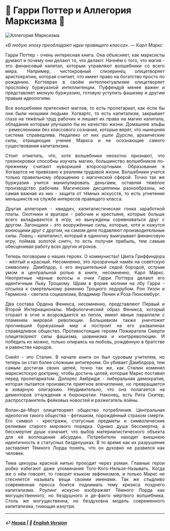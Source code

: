 #  🧙 Гарри Поттер и Аллегория Марксизма 🧙

![Аллегория Марксизма](https://raw.githubusercontent.com/Rozephyros/rozephyros.github.io/master/%F0%9F%A7%99%20Marsixm%E2%80%99s%20Allegory%20%F0%9F%A7%99.png)

<p align="justify"><i>«В любую эпоху преобладают идеи правящего класса». — Карл Маркс</i></p>

<p align="justify">Гарри Поттер - очень интересная книга. Она объясняет, как марксисты думают и почему они делают то, что делают. Начнём с того, что магия - это финансовый капитал, которым управляют волшебники со всего мира. Например, чистокровный слизеринец олицетворяет аристократию, которая считает, что имеет право на богатство просто по рождению. Когтевран в своём интеллектуализме олицетворяет прослойку буржуазной интеллигенции. Пуффендуй менее важен и представляет мелкую буржуазию, готовую уступить фашизму и другим правым идеологиям.</p>

<p align="justify">Все волшебники притесняют маглов, то есть пролетариат, как если бы они были низшими людьми. Хогвартс, то есть капитализм, закрывает глаза на тяжёлый труд рабочих и лишает их права на магию капитала, обладание которым улучшило бы их качество жизни. Домашние эльфы - ремесленники без классового сознания, которые верят, что нынешняя система справедлива. Недалеко от них ушли Дурсли, архаические силы, отрицающие учение Маркса и не осознающие самого существования капитализма.</p>

<p align="justify">Стоит отметить, что, хотя волшебники неохотно признают, что грязнокровки способны изучать магию, большинство волшебников по-прежнему считают нуворишей второсортными. Образование в Хогвартсе не привязано к реалиям трудовой жизни. Волшебники учатся только правильному обращению с магической сферой. Точно так же буржуазия учится манипулировать деньгами, оставляя тяжёлое производство рабочим. Магические дисциплины разнообразны, но самая важная из них - защита от тёмных искусств, то есть угнетение меньшинств на службе интересов правящего класса.</p>

<p align="justify">Другая аллегория - квиддич, капиталистическая гонка заработной платы. Охотники и вратари - рабочие и крестьяне, которые больше всего вкладываются в игру, но вынуждены соревноваться друг с другом. Загонщики - это вооружённые силы, которые, хотя и кажутся воюющими друг с другом, на самом деле подавляют производительные силы. Ловец - капиталист, который в одиночку выигрывает финансовую игру, поймав золотой снитч, то есть получая прибыль, тем самым обесценивая работу всех других игроков.</p>

<p align="justify">Теперь поговорим о наших героях. О коммунистах! Цвета Гриффиндора - жёлтый и красный. Несомненно, это прозрачный намёк на советскую символику. Дамблдор, с его внушительной седой бородой, острым умом и центральной ролью в книге, несомненно, Карл Маркс. Неопрятные чёрные волосы и очки Гарри Поттера делают его идентичным Льву Троцкому. Шрам в форме молнии на лбу Гарри - отсылка к смертельному ранению Троцкого ледорубом. Рон Уизли и Гермиона - светила социализма, Владимир Ленин и Роза Люксембург.</p>

<p align="justify">Два состава Ордена Феникса, несомненно, представляют Первый и Второй Интернационалы. Мифологический образ Феникса, который сгорает в огне и возрождается из пепла, имеет явные параллели с пламенем мировой революции. Большевизм также уничтожит прогнивший буржуазный мир и построит на его развалинах справедливое общество. Противостоящие героям Пожиратели Смерти олицетворяют силы фашизма, шовинизма и контрреволюции. И победить их можно, только опираясь на любовь, рождённую в братстве и равенстве народов.</p>

<p align="justify">Снейп - это Сталин. В начале книги он был суровым учителем, но теперь он стал более сложным антигероем. Он убивает Дамблдора, тем самым достигая своих целей, точно так же, как Сталин изменил марксистскую доктрину, чтобы достичь целей, которые Маркс поставил перед пролетариатом. Долорес Амбридж - либеральная демократия, которая пытается произвести приятное впечатление, но превращается в коварную олигархию. Неудивительно, что она полагается на дементоров отчуждения и бюрократии. Наконец, есть Рита Скитер, распространитель фейковых новостей и разжигатель войны.</p>

<p align="justify">Волан-де-Морт олицетворяет общество потребления. Центральная идеология такого общества - фетишизм, порождённый страхом смерти. Его символ - крестражи, статусные предметы и символические реликвии старого мирового порядка. Однако душа бессмертна, а бессмертие души означает, что выбор материалистического объекта для её воплощения абсурден. Потребители находят внешнюю идентичность в статусных безделушках. В то время как их разрушение заставляет Тёмного Лорда понять, что он духовно не развился как человек.</p>

<p align="justify">Тема цензуры красной нитью проходит через роман. Главные герои робко избегают даже упоминания Того-Кого-Нельзя-Называть. Когда же о нём говорят, то говорят языком эвфемизмов, и только Маркс не стесняется называть вещи своими именами. Так же стыдливо современная пресса боится поднимать тему кризиса позднего капитализма. Роулинг искусно изображает Тёмного Лорда как могущественного, но бездушного и де-факто мёртвого волшебника. Столь же могущественна, но бездуховна модель современного капитализма, гниющая изнутри.</p>

***

##### ↩️ [Назад](index-2.md) | 🗽 [English Version](harry_potter.md) 
